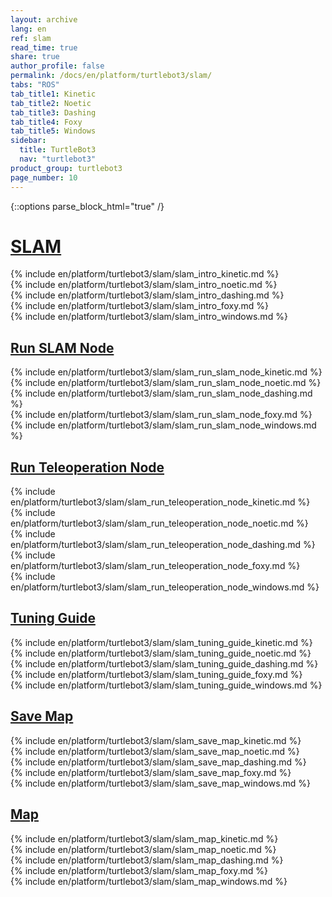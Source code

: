 ```yaml
---
layout: archive
lang: en
ref: slam
read_time: true
share: true
author_profile: false
permalink: /docs/en/platform/turtlebot3/slam/
tabs: "ROS"
tab_title1: Kinetic
tab_title2: Noetic
tab_title3: Dashing
tab_title4: Foxy
tab_title5: Windows
sidebar:
  title: TurtleBot3
  nav: "turtlebot3"
product_group: turtlebot3
page_number: 10
---
```


<div style="counter-reset: h1 3"></div>

{::options parse_block_html="true" /}

# [SLAM](#slam)

<section data-id="{{ page.tab_title1 }}" class="tab_contents">
{% include en/platform/turtlebot3/slam/slam_intro_kinetic.md %}
</section>

<section data-id="{{ page.tab_title2 }}" class="tab_contents">
{% include en/platform/turtlebot3/slam/slam_intro_noetic.md %}
</section>

<section data-id="{{ page.tab_title3 }}" class="tab_contents">
{% include en/platform/turtlebot3/slam/slam_intro_dashing.md %}
</section>

<section data-id="{{ page.tab_title4 }}" class="tab_contents">
{% include en/platform/turtlebot3/slam/slam_intro_foxy.md %}
</section>

<section data-id="{{ page.tab_title5 }}" class="tab_contents">
{% include en/platform/turtlebot3/slam/slam_intro_windows.md %}
</section>

## [Run SLAM Node](#run-slam-node)

<section data-id="{{ page.tab_title1 }}" class="tab_contents">
{% include en/platform/turtlebot3/slam/slam_run_slam_node_kinetic.md %}
</section>

<section data-id="{{ page.tab_title2 }}" class="tab_contents">
{% include en/platform/turtlebot3/slam/slam_run_slam_node_noetic.md %}
</section>

<section data-id="{{ page.tab_title3 }}" class="tab_contents">
{% include en/platform/turtlebot3/slam/slam_run_slam_node_dashing.md %}
</section>

<section data-id="{{ page.tab_title4 }}" class="tab_contents">
{% include en/platform/turtlebot3/slam/slam_run_slam_node_foxy.md %}
</section>

<section data-id="{{ page.tab_title5 }}" class="tab_contents">
{% include en/platform/turtlebot3/slam/slam_run_slam_node_windows.md %}
</section>

## [Run Teleoperation Node](#run-teleoperation-node)

<section data-id="{{ page.tab_title1 }}" class="tab_contents">
{% include en/platform/turtlebot3/slam/slam_run_teleoperation_node_kinetic.md %}
</section>

<section data-id="{{ page.tab_title2 }}" class="tab_contents">
{% include en/platform/turtlebot3/slam/slam_run_teleoperation_node_noetic.md %}
</section>

<section data-id="{{ page.tab_title3 }}" class="tab_contents">
{% include en/platform/turtlebot3/slam/slam_run_teleoperation_node_dashing.md %}
</section>

<section data-id="{{ page.tab_title4 }}" class="tab_contents">
{% include en/platform/turtlebot3/slam/slam_run_teleoperation_node_foxy.md %}
</section>

<section data-id="{{ page.tab_title5 }}" class="tab_contents">
{% include en/platform/turtlebot3/slam/slam_run_teleoperation_node_windows.md %}
</section>

## [Tuning Guide](#tuning-guide)

<section data-id="{{ page.tab_title1 }}" class="tab_contents">
{% include en/platform/turtlebot3/slam/slam_tuning_guide_kinetic.md %}
</section>

<section data-id="{{ page.tab_title2 }}" class="tab_contents">
{% include en/platform/turtlebot3/slam/slam_tuning_guide_noetic.md %}
</section>

<section data-id="{{ page.tab_title3 }}" class="tab_contents">
{% include en/platform/turtlebot3/slam/slam_tuning_guide_dashing.md %}
</section>

<section data-id="{{ page.tab_title4 }}" class="tab_contents">
{% include en/platform/turtlebot3/slam/slam_tuning_guide_foxy.md %}
</section>

<section data-id="{{ page.tab_title5 }}" class="tab_contents">
{% include en/platform/turtlebot3/slam/slam_tuning_guide_windows.md %}
</section>

## [Save Map](#save-map)

<section data-id="{{ page.tab_title1 }}" class="tab_contents">
{% include en/platform/turtlebot3/slam/slam_save_map_kinetic.md %}
</section>

<section data-id="{{ page.tab_title2 }}" class="tab_contents">
{% include en/platform/turtlebot3/slam/slam_save_map_noetic.md %}
</section>

<section data-id="{{ page.tab_title3 }}" class="tab_contents">
{% include en/platform/turtlebot3/slam/slam_save_map_dashing.md %}
</section>

<section data-id="{{ page.tab_title4 }}" class="tab_contents">
{% include en/platform/turtlebot3/slam/slam_save_map_foxy.md %}
</section>

<section data-id="{{ page.tab_title5 }}" class="tab_contents">
{% include en/platform/turtlebot3/slam/slam_save_map_windows.md %}
</section>

## [Map](#map)

<section data-id="{{ page.tab_title1 }}" class="tab_contents">
{% include en/platform/turtlebot3/slam/slam_map_kinetic.md %}
</section>

<section data-id="{{ page.tab_title2 }}" class="tab_contents">
{% include en/platform/turtlebot3/slam/slam_map_noetic.md %}
</section>

<section data-id="{{ page.tab_title3 }}" class="tab_contents">
{% include en/platform/turtlebot3/slam/slam_map_dashing.md %}
</section>

<section data-id="{{ page.tab_title4 }}" class="tab_contents">
{% include en/platform/turtlebot3/slam/slam_map_foxy.md %}
</section>

<section data-id="{{ page.tab_title5 }}" class="tab_contents">
{% include en/platform/turtlebot3/slam/slam_map_windows.md %}
</section>


[navigation]: /docs/en/platform/turtlebot3/navigation/#navigation
[teleoperation]: /docs/en/platform/turtlebot3/teleoperation/#teleoperation
[export_turtlebot3_model]: /docs/en/platform/turtlebot3/export_turtlebot3_model
